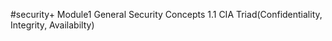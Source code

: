 #security+ Module1 General Security Concepts
  1.1 CIA Triad(Confidentiality, Integrity, Availabilty)  
  
